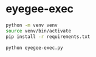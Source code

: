 # eyegee-exec

```bash
python -m venv venv
source venv/bin/activate
pip install -r requirements.txt

python eyegee-exec.py
```
